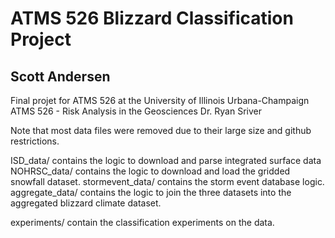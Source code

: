 # ATMS 526 Blizzard Classification Project

## Scott Andersen
Final projet for ATMS 526 at the University of Illinois Urbana-Champaign
ATMS 526 - Risk Analysis in the Geosciences
Dr. Ryan Sriver

Note that most data files were removed due to their large size and github restrictions.

ISD_data/ contains the logic to download and parse integrated surface data
NOHRSC_data/ contains the logic to download and load the gridded snowfall dataset.
stormevent_data/ contains the storm event database logic.
aggregate_data/ contains the logic to join the three datasets into the aggregated blizzard
                climate dataset.

experiments/ contain the classification experiments on the data.
